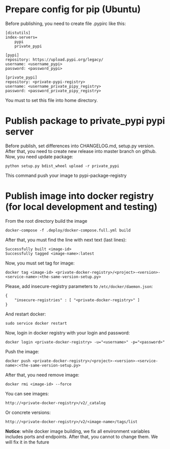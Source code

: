 # Prepare config for pip (Ubuntu)

Before publishing, you need to create file .pypirc like this:

    [distutils]
    index-servers=
        pypi
        private_pypi
    
    [pypi]
    repository: https://upload.pypi.org/legacy/ 
    username: <username_pypi>
    password: <password_pypi>
    
    [private_pypi]
    repository: <private-pypi-registry>
    username: <username_private_pipy_registry>
    password: <password_private_pipy_registry>
    
You must to set this file into home directory. 

# Publish package to private_pypi pypi server

Before publish, set differences into CHANGELOG.md, setup.py version. After that, you need to create new release into master branch on 
github. Now, you need update package:

    python setup.py bdist_wheel upload -r private_pypi
    
This command push your image to pypi-package-registry

# Publish image into docker registry (for local development and testing)

From the root directory build the image

    docker-compose -f .deploy/docker-compose.full.yml build
    
After that, you must find the line with next text (last lines):

    Successfully built <image-id>
    Successfully tagged <image-name>:latest
    
Now, you must set tag for image:

    docker tag <image-id> <private-docker-registry>/<project>-<version>-<service-name>:<the-same-version-setup.py>
    
Please, add insecure-registry parameters to `/etc/docker/daemon.json`:

    {
        "insecure-registries" : [ "<private-docker-registry>" ]
    }
    
And restart docker:

    sudo service docker restart

Now, login in docker registry with your login and password:

    docker login <private-docker-registry> -u="<username>" -p="<password>"
    
Push the image:

    docker push <private-docker-registry>/<project>-<version>-<service-name>:<the-same-version-setup.py>
    
After that, you need remove image:

    docker rmi <image-id> --force

You can see images:

    http://<private-docker-registry>/v2/_catalog
 
Or concrete versions:

    http://<private-docker-registry>/v2/<image-name>/tags/list
    
**Notice**: while docker image building, we fix all environment variables includes ports and endpoints. After that, you cannot to change them. We will fix it in the future
    

    
